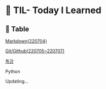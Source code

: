 # 📝 TIL- Today I Learned

## 📖 Table

[Markdown(220704)](./Markdown/%EB%A7%88%ED%81%AC%EB%8B%A4%EC%9A%B4_%EB%AC%B8%EB%B2%95%EC%A0%95%EB%A6%AC.md)

[Git/Github(220705~220707)](./Git%26Github/README.md)

[특강](./%ED%8A%B9%EA%B0%95/README.md)

Python

Updating...

